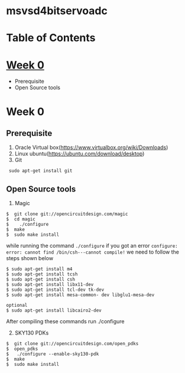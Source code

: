 # msvsd4bitservoadc


# Table of Contents
# [Week 0](#week-0)
   * Prerequisite
   * Open Source tools 


<a name="week-0"></a>
# Week 0

## Prerequisite

1. Oracle Virtual box(https://www.virtualbox.org/wiki/Downloads)
2. Linux ubuntu(https://ubuntu.com/download/desktop)
3. Git

``` 
 sudo apt-get install git
 ```

## Open Source tools

1. Magic

```
$  git clone git://opencircuitdesign.com/magic
$  cd magic
$	 ./configure
$  make
$  sudo make install

```
while running the command `./configure` if you got an error `configure: error: cannot find /bin/csh---cannot compile!` we need to follow the steps shown below

```
$ sudo apt-get install m4
$ sudo apt-get install tcsh
$ sudo apt-get install csh
$ sudo apt-get install libx11-dev
$ sudo apt-get install tcl-dev tk-dev
$ sudo apt-get install mesa-common- dev libglu1-mesa-dev

optional
$ sudo apt-get install libcairo2-dev

```
After compiling these commands run ./configure 

2. SKY130 PDKs

```
$  git clone git://opencircuitdesign.com/open_pdks
$  open_pdks
$	./configure --enable-sky130-pdk
$  make
$  sudo make install

```
